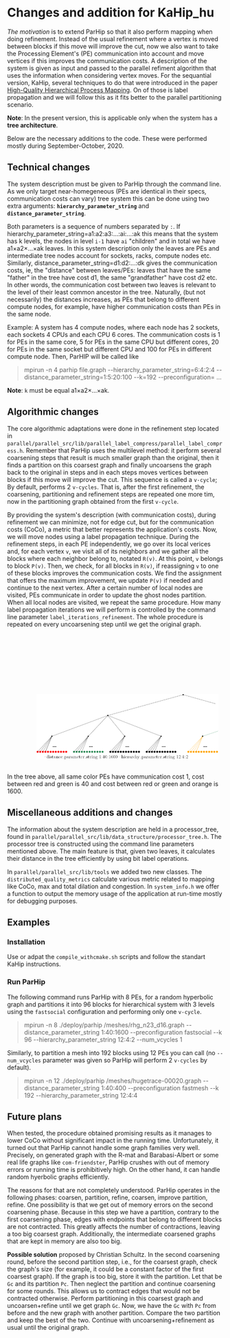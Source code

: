 # Changes and addition for KaHip_hu

*The motivation* is to extend ParHip so that it also perform mapping when doing refinement. Instead of the usual refinement where a vertex is moved between blocks if this move will improve the cut, now we also want to take the Processing Element's (PE) communication into account and move vertices
if this improves the communication costs. A description of the system is given as input and passed to the parallel refiment algorithm that uses the information when considering vertex moves. 
For the sequantial version, KaHip, several techniques to do that were introduced in the 
paper [High-Quality Hierarchical Process Mapping](https://arxiv.org/pdf/2001.07134.pdf).
On of those is label propagation and we will follow this as it fits better to the 
parallel partitioning scenario.

**Note**: In the present version, this is applicable only when the system has a **tree architecture**.

Below are the necessary additions to the code. These were performed mostly during September-October, 2020.


## Technical changes

The system description must be given to ParHip through the command line. As we only target near-homegeneous (PEs are identical in their specs, communication costs can vary)
tree system this can be done using two extra arguments: **`hierarchy_parameter_string`** 
and **`distance_parameter_string`**. 

Both parameters is a sequence of numbers separated by `:`. 
If hierarchy_parameter_string=a1:a2:a3:...:ai:...:ak this means that the system has k levels, the nodes in level `i-1` have `ai` "children" and in total we have a1&times;a2&times;...&times;ak leaves. 
In this system description
only the leaves are PEs and intermediate tree nodes account for sockets, racks, compute nodes etc.
Similarly, distance_parameter_string=d1:d2:...:dk gives the communication costs, ie, the "distance"  between leaves/PEs: leaves that have the same "father" in the tree have cost d1, the same "grandfather" have cost d2 etc. In other words, the communication cost between two leaves is relevant to the level
of their least common ancestor in the tree. Naturally, (but not necessarily) the distances increases,
as PEs that belong to different compute nodes, for example, have higher communication costs 
than PEs in the same node.

Example: A system has 4 compute nodes, where each node has 2 sockets, each sockets 4 CPUs and each CPU 6 cores. The communication costs is 1 for PEs in the same core, 5 for PEs in the same CPU but different cores, 20 for PEs in the same socket but different CPU and 100 for PEs in different compute node.
Then, ParHIP will be called like 

>mpirun -n 4 parhip file.graph --hierarchy_parameter_string=6:4:2:4 --distance_parameter_string=1:5:20:100 --k=192 --preconfiguration= ...

**Note**: `k` must be equal a1&times;a2&times;...&times;ak.


## Algorithmic changes

The core algorithmic adaptations were done in the refinement step located in `parallel/parallel_src/lib/parallel_label_compress/parallel_label_compress.h`. Remember that ParHip uses the multilevel method:
it perform several coarsening steps that result is much smaller graph than the original, 
then it finds
a partition on this coarsest graph and finally uncoarsens the graph
back to the original in steps and in each steps moves vertices between blocks 
if this move will improve the cut. This sequence is called a `v-cycle`;
By default, performs 2 `v-cycles`.
That is, after the first refinement, the coarsening, partitioning and refinement steps are repeated
one more tim, now in the partitioning graph obtained from the first `v-cycle`.

By providing the system's description (with communication costs), during refinement we can minimize, not for edge cut, but for the communication costs (CoCo), a metric that better represents the application's costs. 
Now, we will move nodes using a label propagation technique.
During the refinement steps, in each PE independently, we go over its local verices and, for each vertex `v`,
we visit all of its neighbors and we 
gather all the blocks where each neighbor belong to, notated `R(v)`.
At this point, `v` belongs to block `P(v)`. Then, we check, for all blocks in `R(v)`, if reassigning
`v` to one of these blocks improves the communication costs. We find the assignment that offers the maximum improvement, we update `P(v)` if needed and continue to the next vertex.
After a certain number of local nodes are visited, PEs communicate in order to update the ghost nodes partition.
When all local nodes are visited, we repeat the same procedure. How many label propagation iterations
we will perform is controlled by the command line parameter `label_iterations_refinement`.
The whole procedure is repeated on every uncoarsening step until we get the original graph.
  
<figure>
<img src="./img/PEcommTree.png" alt="tree" style="float: center; margin: 10em 10em 1em 2em" >
</figure>

In the tree above, all same color PEs have communication cost 1, cost between red and green
is 40 and cost between red or green and orange is 1600.


## Miscellaneous additions and changes

The information about the system description are held in a processor_tree, found in `parallel/parallel_src/lib/data_structure/processor_tree.h`. The processor tree is constructed 
using the command line parameters mentioned above. 
The main feature is that, given two leaves, it calculates their distance in the tree efficiently 
by using bit label operations.

In `parallel/parallel_src/lib/tools` we added two new classes. The `distributed_quality_metrics` 
calculate various metric related to mapping like CoCo, max and total dilation and congestion.
In `system_info.h` we offer a function to output the memory usage of the application at run-time 
mostly for debugging purposes.


## Examples

### Installation

Use or adpat the `compile_withcmake.sh` scripts and follow the standart KaHip instructions.

### Run ParHip

The following command runs ParHip with 8 PEs, for a random hyperbolic graph and partitions
it into 96 blocks for hierarchical system with 3 levels using the `fastsocial` configuration
and performing only one `v-cycle`.

>mpirun -n 8 ./deploy/parhip /meshes/rhg_n23_d16.graph --distance_parameter_string 1:40:1600 --preconfiguration fastsocial --k 96 --hierarchy_parameter_string 12:4:2 --num_vcycles 1

Similarly, to partition a mesh into 192 blocks using 12 PEs you can call (no `--num_vcycles` 
parameter was given so ParHip will perform 2 `v-cycles` by default).

>mpirun -n 12 ./deploy/parhip /meshes/hugetrace-00020.graph --distance_parameter_string 1:40:400 --preconfiguration fastmesh --k 192 --hierarchy_parameter_string 12:4:4


## Future plans

When tested, the procedure obtained promising results as it manages to lower CoCo 
without significant impact in the running time. Unfortunately, it turned out that ParHip cannot handle some graph families very well. Precisely, on generated graph with the R-mat and
Barabasi-Albert or some real life graphs like `com-friendster`, ParHip crushes with out of memory
errors or running time is prohibitively high. On the other hand, it can handle random
hyerbolic graphs efficiently.

The reasons for that are not completely understood. 
ParHip operates in the following phases: coarsen, partition, refine, coarsen, 
improve partition, refine.
One possibility is that we get out of memory errors on the second coarsening phase.
Because in this step we have a partition, contrary to the first coarsening phase,
edges with endpoints that belong to different blocks are not contracted. This greatly affects
the number of contractions, leaving a too big coarsest graph. Additionally, the intermediate
coarsened graphs that are kept in memory are also too big.

**Possible solution** proposed by Christian Schultz. In the second coarsening round, before
the second partition step, i.e., for the coarsest graph, check the graph's size (for example,
it could be a constant factor of the first coarsest graph). If the graph is too big,
store it with the partition. Let that be `Gc` and its partition `Pc`.
Then neglect the partition and continue coarsening for some rounds.
This allows us to contract edges that would not be contracted otherwise.
Perform partitioning in this coarsest graph and uncoarsen+refine until we get graph `Gc`.
Now, we have the `Gc` with `Pc` from before and the new graph with another partition.
Compare the two partition and keep the best of the two. Continue with uncoarsening+refinement
as usual until the original graph.
